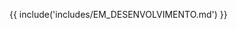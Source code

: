 {{ include('includes/EM_DESENVOLVIMENTO.md') }}

<style>
.md-content-none {
  display: none !important;
}
</style>
<div class="md-content-none">
# Referências

Este projeto foi desenvolvido com base em materiais de código aberto, artigos técnicos e documentação oficial. Abaixo estão as principais referências utilizadas:

## Artigos e Blogs

- [Como usar a placa LoRa ESP32 WiFi com Arduino – RoboBuilders](https://blog.robobuilders.com.br/como-usar-a-placa-lora-esp32-wifi-com-arduino/)
- [Mestrado na Unicamp: LoRa e LoRaWAN – Pedro Bertoleti](https://github.com/phfbertoleti/Mestrado_Unicamp_LoRa_e_LoRaWAN)
- [Site pessoal do Pedro Bertoleti](https://pedrobertoleti.com.br/index.php/sobre/)

## Bibliotecas e Ferramentas

- [Heltec ESP32 LoRa Library](https://github.com/Heltec-Aaron-Lee/WiFi_Kit_series)
- [ESP32 Arduino Core (Espressif)](https://github.com/espressif/arduino-esp32)
- [ThingPulse SSD1306 OLED Driver](https://github.com/ThingPulse/esp8266-oled-ssd1306)

## Documentação Oficial

- [LoRa® Technology – Semtech](https://www.semtech.com/lora)
- [Arduino IDE](https://www.arduino.cc/en/software)
- [MkDocs Material](https://squidfunk.github.io/mkdocs-material/)
</div>
